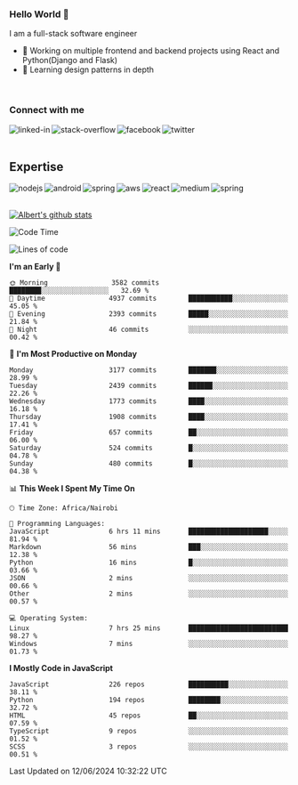 

### Hello World 👋
I am a full-stack software engineer
- 🔭 Working on multiple frontend and backend projects using React and Python(Django and Flask)
- 🌱 Learning design patterns in depth

<br>

### Connect with me

[<img align="left" alt="linked-in" src="https://img.shields.io/badge/linkedin-%230077B5.svg?&style=for-the-badge&logo=linkedin&logoColor=white" />](https://www.linkedin.com/in/albert-byrone/)

<!-- [<img align="left" alt="medium" src="https://img.shields.io/badge/medium-%2312100E.svg?&style=for-the-badge&logo=medium&logoColor=white" />](https://56faisal.medium.com/) -->

[<img align="left" alt="stack-overflow" src="https://img.shields.io/badge/stack%20overflow-FE7A16?logo=stack-overflow&logoColor=white&style=for-the-badge" />](https://stackoverflow.com/users/11916317/albert-byrone)

[<img align="left" alt="facebook" src="https://img.shields.io/badge/facebook-%231877F2.svg?&style=for-the-badge&logo=facebook&logoColor=white" />](https://web.facebook.com/albert.byrone.1/)

[<img align="left" alt="twitter" src="https://img.shields.io/badge/twitter-%231DA1F2.svg?&style=for-the-badge&logo=twitter&logoColor=white" />](https://twitter.com/byrone_albert)

<br>

<br>

## Expertise
<img align="left" alt="nodejs" src="https://img.shields.io/badge/python%20-%2343853D.svg?&style=for-the-badge&logo=node.js&logoColor=white" />
<img align="left" alt="android" src="https://img.shields.io/badge/Flask-3DDC84?logo=android&logoColor=white&style=for-the-badge" />
<img align="left" alt="spring" src="https://img.shields.io/badge/drf%20-%236DB33F.svg?&style=for-the-badge&logo=spring&logoColor=white" />
<img align="left" alt="aws" src="https://img.shields.io/badge/django%20AWS-%23232F3E?logo=amazon-aws&logoColor=white&style=for-the-badge" />
<img align="left" alt="react" src="https://img.shields.io/badge/react%20-%2320232a.svg?&style=for-the-badge&logo=react&logoColor=%2361DAFB" />
<img align="left" alt="medium" src="https://img.shields.io/badge/Angular-%23316192.svg?&style=for-the-badge&logo=postgresql&logoColor=white" />
<img align="left" alt="spring" src="https://img.shields.io/badge/Javascript%20-%236DB33F.svg?&style=for-the-badge&logo=spring&logoColor=white" />
<br>
<br>


[![Albert's github stats](https://github-readme-stats.vercel.app/api?username=Albert-Byrone&count_private=true&show_icons=true&theme=radical&hide_rank=false)](https://github.com/anuraghazra/github-readme-stats)

<!-- [![Top Langs](https://github-readme-stats.vercel.app/api/top-langs/?username=Albert-Byrone&layout=compact)](https://github.com/anuraghazra/github-readme-stats) -->

<!--
**Albert-Byrone/Albert-Byrone** is a ✨ _special_ ✨ repository because its `README.md` (this file) appears on your GitHub profile.

Here are some ideas to get you started:

- 🔭 I’m currently working on ...
- 🌱 I’m currently learning ...
- 👯 I’m looking to collaborate on ...
- 🤔 I’m looking for help with ...
- 💬 Ask me about ...
- 📫 How to reach me: ...
- 😄 Pronouns: ...
- ⚡ Fun fact: ...
-->


<!--START_SECTION:waka-->
![Code Time](http://img.shields.io/badge/Code%20Time-1%2C183%20hrs%2026%20mins-blue)

![Lines of code](https://img.shields.io/badge/From%20Hello%20World%20I%27ve%20Written-65.1%20million%20lines%20of%20code-blue)

**I'm an Early 🐤** 

```text
🌞 Morning                3582 commits        ████████░░░░░░░░░░░░░░░░░   32.69 % 
🌆 Daytime                4937 commits        ███████████░░░░░░░░░░░░░░   45.05 % 
🌃 Evening                2393 commits        █████░░░░░░░░░░░░░░░░░░░░   21.84 % 
🌙 Night                  46 commits          ░░░░░░░░░░░░░░░░░░░░░░░░░   00.42 % 
```
📅 **I'm Most Productive on Monday** 

```text
Monday                   3177 commits        ███████░░░░░░░░░░░░░░░░░░   28.99 % 
Tuesday                  2439 commits        ██████░░░░░░░░░░░░░░░░░░░   22.26 % 
Wednesday                1773 commits        ████░░░░░░░░░░░░░░░░░░░░░   16.18 % 
Thursday                 1908 commits        ████░░░░░░░░░░░░░░░░░░░░░   17.41 % 
Friday                   657 commits         ██░░░░░░░░░░░░░░░░░░░░░░░   06.00 % 
Saturday                 524 commits         █░░░░░░░░░░░░░░░░░░░░░░░░   04.78 % 
Sunday                   480 commits         █░░░░░░░░░░░░░░░░░░░░░░░░   04.38 % 
```


📊 **This Week I Spent My Time On** 

```text
🕑︎ Time Zone: Africa/Nairobi

💬 Programming Languages: 
JavaScript               6 hrs 11 mins       ████████████████████░░░░░   81.94 % 
Markdown                 56 mins             ███░░░░░░░░░░░░░░░░░░░░░░   12.38 % 
Python                   16 mins             █░░░░░░░░░░░░░░░░░░░░░░░░   03.66 % 
JSON                     2 mins              ░░░░░░░░░░░░░░░░░░░░░░░░░   00.66 % 
Other                    2 mins              ░░░░░░░░░░░░░░░░░░░░░░░░░   00.57 % 

💻 Operating System: 
Linux                    7 hrs 25 mins       █████████████████████████   98.27 % 
Windows                  7 mins              ░░░░░░░░░░░░░░░░░░░░░░░░░   01.73 % 
```

**I Mostly Code in JavaScript** 

```text
JavaScript               226 repos           ██████████░░░░░░░░░░░░░░░   38.11 % 
Python                   194 repos           ████████░░░░░░░░░░░░░░░░░   32.72 % 
HTML                     45 repos            ██░░░░░░░░░░░░░░░░░░░░░░░   07.59 % 
TypeScript               9 repos             ░░░░░░░░░░░░░░░░░░░░░░░░░   01.52 % 
SCSS                     3 repos             ░░░░░░░░░░░░░░░░░░░░░░░░░   00.51 % 
```




 Last Updated on 12/06/2024 10:32:22 UTC
<!--END_SECTION:waka-->

